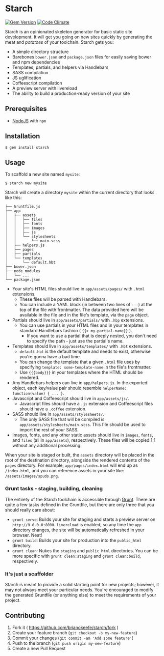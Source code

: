 # Starch
[![Gem Version](https://badge.fury.io/rb/starch.svg)](http://badge.fury.io/rb/starch)
[![Code Climate](https://codeclimate.com/github/brianokeefe/starch.png)](https://codeclimate.com/github/brianokeefe/starch)

Starch is an opinionated skeleton generator for basic static site development.
It will get you going on new sites quickly by generating the meat and *potatoes*
of your toolchain. Starch gets you:

* A simple directory structure
* Barebones `bower.json` and `package.json` files for easily saving bower and
  npm dependencies
* Templates, partials, and helpers via Handlebars
* SASS compilation
* JS uglification
* Coffeescript compilation
* A preview server with livereload
* The ability to build a production-ready version of your site

## Prerequisites

* [NodeJS](http://nodejs.org) with `npm`

## Installation

    $ gem install starch

## Usage

To scaffold a new site named `mysite`:

    $ starch new mysite

Starch will create a directory `mysite` within the current directory that looks
like this:

    ├── Gruntfile.js
    ├── app
    │   ├── assets
    │   │   ├── files
    │   │   ├── fonts
    │   │   ├── images
    │   │   ├── js
    │   │   └── stylesheets
    │   │       └── main.scss
    │   ├── helpers.js
    │   ├── pages
    │   ├── partials
    │   └── templates
    │       └── default.hbt
    ├── bower.json
    ├── node_modules
    │   └── ...
    └── package.json

* Your site's HTML files should live in `app/assets/pages/` with `.html`
  extensions.
  * These files will be parsed with Handlebars.
  * You can include a YAML block (in between two lines of `---`) at the top of
    the file with frontmatter. The data provided here will be available in the
    file and in the file's template, via the `page` object.
* Partials should live in `app/assets/partials/` with `.hbp` extensions.
  * You can use partials in your HTML files and in your templates in standard
    Handlebars fashion ( `{{> my-partial-name}}` ).
    * If you want to use a partial that is deeply nested, you don't need to
      specify the path - just use the partial's name.
* Templates should live in `app/assets/templates/` with `.hbt` extensions.
  * `default.hbt` is the default template and needs to exist, otherwise you're
    gonna have a bad time.
  * You can change the template that a given `.html` file uses by specifying
    `template: some-template-name` in the file's frontmatter.
  * Use `{{{body}}}` in your templates where the HTML should be rendered.
* Any Handlebars helpers can live in `app/helpers.js`. In the exported object,
  each key/value pair should resemble `helperName: function(value) { ... }`.
* Javascript and Coffeescript should live in `app/assets/js/`.
  * Javascript files should have a `.js` extension and Coffeescript files should
    have a `.coffee` extension.
* SASS should live in `app/assets/stylesheets/`.
  * The only SASS file that will be compiled is
    `app/assets/stylesheets/main.scss`. This file should be used to import the
    rest of your SASS.
* Images, fonts, and any other static assets should live in `images`, `fonts`,
  and `files` (all in `app/assets`), respectively. These files will be copied
  1:1 without any additional processing.

When your site is staged or built, the `assets` directory will be placed in the
root of the destination directory, alongside the rendered contents of the
`pages` directory. For example, `app/pages/index.html` will end up as
`/index.html`, and you can reference assets in your site like:
`/assets/images/spuds.png`.

### Grunt tasks - staging, building, cleaning

The entirety of the Starch toolchain is accessible through
[Grunt](http://gruntjs.com). There are quite a few tasks defined in the
Gruntfile, but there are only three that you should really care about:

* `grunt serve`: Builds your site for staging and starts a preview server on
  `http://0.0.0.0:8000`. `livereload` is enabled, so any time the `app`
  directory changes, the site will be automatically refreshed in your browser.
  Neat!
* `grunt build`: Builds your site for production into the `public_html`
  directory.
* `grunt clean`: Nukes the `staging` and `public_html` directories. You can be
  more specific with `grunt clean:staging` and `grunt clean:build`,
  respectively.

### It's just a scaffolder

Starch is meant to provide a solid starting point for new projects; however, it
may not always meet your particular needs. You're encouraged to modify the
generated Gruntfile (or anything else) to meet the requirements of your project.

## Contributing

1. Fork it ( https://github.com/brianokeefe/starch/fork )
2. Create your feature branch (`git checkout -b my-new-feature`)
3. Commit your changes (`git commit -am 'Add some feature'`)
4. Push to the branch (`git push origin my-new-feature`)
5. Create a new Pull Request

